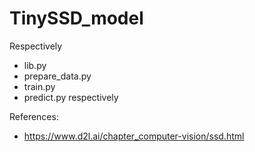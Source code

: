# TinySSD_model


Respectively
- lib.py
- prepare_data.py
- train.py
- predict.py
respectively


References:
- https://www.d2l.ai/chapter_computer-vision/ssd.html
